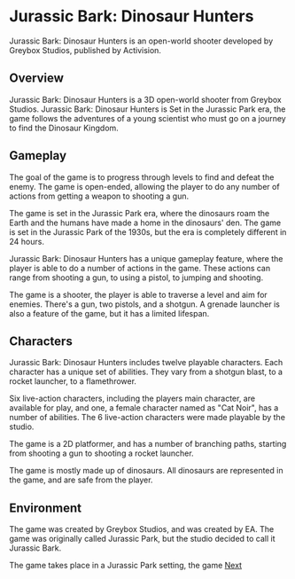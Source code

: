 # Jurassic Bark: Dinosaur Hunters

Jurassic Bark: Dinosaur Hunters is an open-world shooter developed by Greybox Studios, published by Activision.

## Overview

Jurassic Bark: Dinosaur Hunters is a 3D open-world shooter from Greybox Studios. Jurassic Bark: Dinosaur Hunters is Set in the Jurassic Park era, the game follows the adventures of a young scientist who must go on a journey to find the Dinosaur Kingdom.

## Gameplay

The goal of the game is to progress through levels to find and defeat the enemy. The game is open-ended, allowing the player to do any number of actions from getting a weapon to shooting a gun.

The game is set in the Jurassic Park era, where the dinosaurs roam the Earth and the humans have made a home in the dinosaurs' den. The game is set in the Jurassic Park of the 1930s, but the era is completely different in 24 hours.

Jurassic Bark: Dinosaur Hunters has a unique gameplay feature, where the player is able to do a number of actions in the game. These actions can range from shooting a gun, to using a pistol, to jumping and shooting.

The game is a shooter, the player is able to traverse a level and aim for enemies. There's a gun, two pistols, and a shotgun. A grenade launcher is also a feature of the game, but it has a limited lifespan.

## Characters

Jurassic Bark: Dinosaur Hunters includes twelve playable characters. Each character has a unique set of abilities. They vary from a shotgun blast, to a rocket launcher, to a flamethrower.

Six live-action characters, including the players main character, are available for play, and one, a female character named as "Cat Noir", has a number of abilities. The 6 live-action characters were made playable by the studio.

The game is a 2D platformer, and has a number of branching paths, starting from shooting a gun to shooting a rocket launcher.

The game is mostly made up of dinosaurs. All dinosaurs are represented in the game, and are safe from the player.

## Environment

The game was created by Greybox Studios, and was created by EA. The game was originally called Jurassic Park, but the studio decided to call it Jurassic Bark.

The game takes place in a Jurassic Park setting, the game
[Next](477.md)